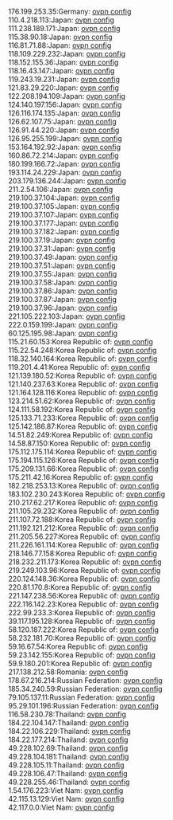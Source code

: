 176.199.253.35:Germany: [ovpn config](vpn/176_199_253_35.ovpn)  
110.4.218.113:Japan: [ovpn config](vpn/110_4_218_113.ovpn)  
111.238.189.171:Japan: [ovpn config](vpn/111_238_189_171.ovpn)  
115.38.90.18:Japan: [ovpn config](vpn/115_38_90_18.ovpn)  
116.81.71.88:Japan: [ovpn config](vpn/116_81_71_88.ovpn)  
118.109.229.232:Japan: [ovpn config](vpn/118_109_229_232.ovpn)  
118.152.155.36:Japan: [ovpn config](vpn/118_152_155_36.ovpn)  
118.16.43.147:Japan: [ovpn config](vpn/118_16_43_147.ovpn)  
119.243.19.231:Japan: [ovpn config](vpn/119_243_19_231.ovpn)  
121.83.29.220:Japan: [ovpn config](vpn/121_83_29_220.ovpn)  
122.208.194.109:Japan: [ovpn config](vpn/122_208_194_109.ovpn)  
124.140.197.156:Japan: [ovpn config](vpn/124_140_197_156.ovpn)  
126.116.174.135:Japan: [ovpn config](vpn/126_116_174_135.ovpn)  
126.62.107.75:Japan: [ovpn config](vpn/126_62_107_75.ovpn)  
126.91.44.220:Japan: [ovpn config](vpn/126_91_44_220.ovpn)  
126.95.255.199:Japan: [ovpn config](vpn/126_95_255_199.ovpn)  
153.164.192.92:Japan: [ovpn config](vpn/153_164_192_92.ovpn)  
160.86.72.214:Japan: [ovpn config](vpn/160_86_72_214.ovpn)  
180.199.166.72:Japan: [ovpn config](vpn/180_199_166_72.ovpn)  
193.114.24.229:Japan: [ovpn config](vpn/193_114_24_229.ovpn)  
203.179.136.244:Japan: [ovpn config](vpn/203_179_136_244.ovpn)  
211.2.54.106:Japan: [ovpn config](vpn/211_2_54_106.ovpn)  
219.100.37.104:Japan: [ovpn config](vpn/219_100_37_104.ovpn)  
219.100.37.105:Japan: [ovpn config](vpn/219_100_37_105.ovpn)  
219.100.37.107:Japan: [ovpn config](vpn/219_100_37_107.ovpn)  
219.100.37.177:Japan: [ovpn config](vpn/219_100_37_177.ovpn)  
219.100.37.182:Japan: [ovpn config](vpn/219_100_37_182.ovpn)  
219.100.37.19:Japan: [ovpn config](vpn/219_100_37_19.ovpn)  
219.100.37.31:Japan: [ovpn config](vpn/219_100_37_31.ovpn)  
219.100.37.49:Japan: [ovpn config](vpn/219_100_37_49.ovpn)  
219.100.37.51:Japan: [ovpn config](vpn/219_100_37_51.ovpn)  
219.100.37.55:Japan: [ovpn config](vpn/219_100_37_55.ovpn)  
219.100.37.58:Japan: [ovpn config](vpn/219_100_37_58.ovpn)  
219.100.37.86:Japan: [ovpn config](vpn/219_100_37_86.ovpn)  
219.100.37.87:Japan: [ovpn config](vpn/219_100_37_87.ovpn)  
219.100.37.96:Japan: [ovpn config](vpn/219_100_37_96.ovpn)  
221.105.222.103:Japan: [ovpn config](vpn/221_105_222_103.ovpn)  
222.0.159.199:Japan: [ovpn config](vpn/222_0_159_199.ovpn)  
60.125.195.98:Japan: [ovpn config](vpn/60_125_195_98.ovpn)  
115.21.60.153:Korea Republic of: [ovpn config](vpn/115_21_60_153.ovpn)  
115.22.54.248:Korea Republic of: [ovpn config](vpn/115_22_54_248.ovpn)  
118.32.140.164:Korea Republic of: [ovpn config](vpn/118_32_140_164.ovpn)  
119.201.4.41:Korea Republic of: [ovpn config](vpn/119_201_4_41.ovpn)  
121.139.180.52:Korea Republic of: [ovpn config](vpn/121_139_180_52.ovpn)  
121.140.237.63:Korea Republic of: [ovpn config](vpn/121_140_237_63.ovpn)  
121.164.128.116:Korea Republic of: [ovpn config](vpn/121_164_128_116.ovpn)  
123.214.51.62:Korea Republic of: [ovpn config](vpn/123_214_51_62.ovpn)  
124.111.58.192:Korea Republic of: [ovpn config](vpn/124_111_58_192.ovpn)  
125.133.71.233:Korea Republic of: [ovpn config](vpn/125_133_71_233.ovpn)  
125.142.186.87:Korea Republic of: [ovpn config](vpn/125_142_186_87.ovpn)  
14.51.82.249:Korea Republic of: [ovpn config](vpn/14_51_82_249.ovpn)  
14.58.87.150:Korea Republic of: [ovpn config](vpn/14_58_87_150.ovpn)  
175.112.175.114:Korea Republic of: [ovpn config](vpn/175_112_175_114.ovpn)  
175.194.115.126:Korea Republic of: [ovpn config](vpn/175_194_115_126.ovpn)  
175.209.131.66:Korea Republic of: [ovpn config](vpn/175_209_131_66.ovpn)  
175.211.42.16:Korea Republic of: [ovpn config](vpn/175_211_42_16.ovpn)  
182.218.253.13:Korea Republic of: [ovpn config](vpn/182_218_253_13.ovpn)  
183.102.230.243:Korea Republic of: [ovpn config](vpn/183_102_230_243.ovpn)  
210.217.62.217:Korea Republic of: [ovpn config](vpn/210_217_62_217.ovpn)  
211.105.29.232:Korea Republic of: [ovpn config](vpn/211_105_29_232.ovpn)  
211.107.72.188:Korea Republic of: [ovpn config](vpn/211_107_72_188.ovpn)  
211.192.121.212:Korea Republic of: [ovpn config](vpn/211_192_121_212.ovpn)  
211.205.56.227:Korea Republic of: [ovpn config](vpn/211_205_56_227.ovpn)  
211.226.161.114:Korea Republic of: [ovpn config](vpn/211_226_161_114.ovpn)  
218.146.77.158:Korea Republic of: [ovpn config](vpn/218_146_77_158.ovpn)  
218.232.211.173:Korea Republic of: [ovpn config](vpn/218_232_211_173.ovpn)  
219.249.103.96:Korea Republic of: [ovpn config](vpn/219_249_103_96.ovpn)  
220.124.148.36:Korea Republic of: [ovpn config](vpn/220_124_148_36.ovpn)  
220.81.170.8:Korea Republic of: [ovpn config](vpn/220_81_170_8.ovpn)  
221.147.238.56:Korea Republic of: [ovpn config](vpn/221_147_238_56.ovpn)  
222.116.142.23:Korea Republic of: [ovpn config](vpn/222_116_142_23.ovpn)  
222.99.233.3:Korea Republic of: [ovpn config](vpn/222_99_233_3.ovpn)  
39.117.195.128:Korea Republic of: [ovpn config](vpn/39_117_195_128.ovpn)  
58.120.187.222:Korea Republic of: [ovpn config](vpn/58_120_187_222.ovpn)  
58.232.181.70:Korea Republic of: [ovpn config](vpn/58_232_181_70.ovpn)  
59.16.67.54:Korea Republic of: [ovpn config](vpn/59_16_67_54.ovpn)  
59.23.142.155:Korea Republic of: [ovpn config](vpn/59_23_142_155.ovpn)  
59.9.180.201:Korea Republic of: [ovpn config](vpn/59_9_180_201.ovpn)  
217.138.212.58:Romania: [ovpn config](vpn/217_138_212_58.ovpn)  
178.67.216.214:Russian Federation: [ovpn config](vpn/178_67_216_214.ovpn)  
185.34.240.59:Russian Federation: [ovpn config](vpn/185_34_240_59.ovpn)  
79.105.137.11:Russian Federation: [ovpn config](vpn/79_105_137_11.ovpn)  
95.29.101.196:Russian Federation: [ovpn config](vpn/95_29_101_196.ovpn)  
116.58.230.78:Thailand: [ovpn config](vpn/116_58_230_78.ovpn)  
184.22.104.147:Thailand: [ovpn config](vpn/184_22_104_147.ovpn)  
184.22.106.229:Thailand: [ovpn config](vpn/184_22_106_229.ovpn)  
184.22.177.214:Thailand: [ovpn config](vpn/184_22_177_214.ovpn)  
49.228.102.69:Thailand: [ovpn config](vpn/49_228_102_69.ovpn)  
49.228.104.181:Thailand: [ovpn config](vpn/49_228_104_181.ovpn)  
49.228.105.11:Thailand: [ovpn config](vpn/49_228_105_11.ovpn)  
49.228.106.47:Thailand: [ovpn config](vpn/49_228_106_47.ovpn)  
49.228.255.46:Thailand: [ovpn config](vpn/49_228_255_46.ovpn)  
1.54.176.223:Viet Nam: [ovpn config](vpn/1_54_176_223.ovpn)  
42.115.13.129:Viet Nam: [ovpn config](vpn/42_115_13_129.ovpn)  
42.117.0.0:Viet Nam: [ovpn config](vpn/42_117_0_0.ovpn)  
